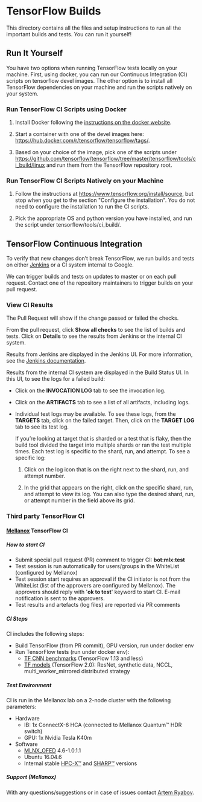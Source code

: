 # TensorFlow Builds

This directory contains all the files and setup instructions to run all the
important builds and tests. You can run it yourself!

## Run It Yourself

You have two options when running TensorFlow tests locally on your
machine. First, using docker, you can run our Continuous Integration
(CI) scripts on tensorflow devel images. The other option is to install
all TensorFlow dependencies on your machine and run the scripts
natively on your system.

### Run TensorFlow CI Scripts using Docker

1.  Install Docker following the [instructions on the docker website](https://docs.docker.com/engine/installation/).

2.  Start a container with one of the devel images here:
    https://hub.docker.com/r/tensorflow/tensorflow/tags/.

3.  Based on your choice of the image, pick one of the scripts under
    https://github.com/tensorflow/tensorflow/tree/master/tensorflow/tools/ci_build/linux
    and run them from the TensorFlow repository root.

### Run TensorFlow CI Scripts Natively on your Machine

1.  Follow the instructions at https://www.tensorflow.org/install/source,
    but stop when you get to the section "Configure the installation". You do not
    need to configure the installation to run the CI scripts.

2.  Pick the appropriate OS and python version you have installed,
    and run the script under tensorflow/tools/ci_build/<OS>.

## TensorFlow Continuous Integration

To verify that new changes don’t break TensorFlow, we run builds and
tests on either [Jenkins](https://jenkins-ci.org/) or a CI system
internal to Google.

We can trigger builds and tests on updates to master or on each pull
request. Contact one of the repository maintainers to trigger builds
on your pull request.

### View CI Results

The Pull Request will show if the change passed or failed the checks.

From the pull request, click **Show all checks** to see the list of builds
and tests. Click on **Details** to see the results from Jenkins or the internal
CI system.

Results from Jenkins are displayed in the Jenkins UI. For more information,
see the [Jenkins documentation](https://jenkins.io/doc/).

Results from the internal CI system are displayed in the Build Status UI. In
this UI, to see the logs for a failed build:

*   Click on the **INVOCATION LOG** tab to see the invocation log.

*   Click on the **ARTIFACTS** tab to see a list of all artifacts, including logs.

*   Individual test logs may be available. To see these logs, from the **TARGETS**
    tab, click on the failed target. Then, click on the **TARGET LOG** tab to see
    its test log.

    If you’re looking at target that is sharded or a test that is flaky, then
    the build tool divided the target into multiple shards or ran the test
    multiple times. Each test log is specific to the shard, run, and attempt.
    To see a specific log:

    1.  Click on the log icon that is on the right next to the shard, run,
        and attempt number.

    2.  In the grid that appears on the right, click on the specific shard,
        run, and attempt to view its log. You can also type the desired shard,
        run, or attempt number in the field above its grid.

### Third party TensorFlow CI
#### [Mellanox](https://www.mellanox.com/) TensorFlow CI

##### How to start CI
* Submit special pull request (PR) comment to trigger CI: **bot:mlx:test**
* Test session is run automatically for users/groups in the WhiteList (configured by Mellanox)
* Test session start requires an approval if the CI initiator is not from the WhiteList (list of the approvers are configured by Mellanox). 
The approvers should reply with '**ok to test**' keyword to start CI.
E-mail notification is sent to the approvers.
* Test results and artefacts (log files) are reported via PR comments

##### CI Steps
CI includes the following steps:
* Build TensorFlow (from PR commit), GPU version, run under docker env
* Run TensorFlow tests (run under docker env):
  * [TF CNN benchmarks](https://github.com/tensorflow/benchmarks/blob/master/scripts/tf_cnn_benchmarks/tf_cnn_benchmarks.py) (TensorFlow 1.13 and less)
  * [TF models](https://github.com/tensorflow/models/tree/master/official/r1/resnet) (TensorFlow 2.0): ResNet, synthetic data, NCCL, multi_worker_mirrored distributed strategy

##### Test Environment
CI is run in the Mellanox lab on a 2-node cluster with the following parameters:
* Hardware
  * IB: 1x ConnectX-6 HCA (connected to Mellanox Quantum™ HDR switch)
  * GPU: 1x Nvidia Tesla K40m
* Software
  * [MLNX_OFED](https://www.mellanox.com/page/products_dyn?product_family=26) 4.6-1.0.1.1
  * Ubuntu 16.04.6
  * Internal stable [HPC-X™](https://www.mellanox.com/page/hpcx_overview) and [SHARP™](https://www.mellanox.com/page/products_dyn?product_family=261&mtag=sharp) versions

##### Support (Mellanox)
With any questions/suggestions or in case of issues contact [Artem Ryabov](mailto:artemry@mellanox.com).
